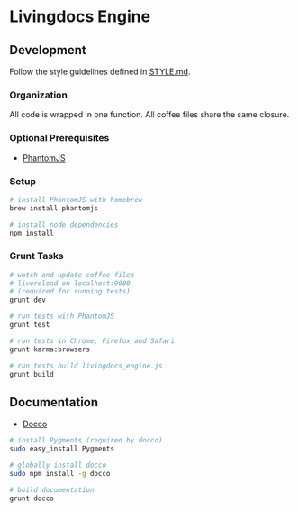 # Livingdocs Engine

## Development

Follow the style guidelines defined in [STYLE.md](STYLE.md).

### Organization

All code is wrapped in one function. All coffee files share the same closure.

### Optional Prerequisites

- [PhantomJS](http://phantomjs.org/)

### Setup

```bash
# install PhantomJS with homebrew
brew install phantomjs

# install node dependencies
npm install
```

### Grunt Tasks

```bash
# watch and update coffee files
# livereload on localhost:9000
# (required for running tests)
grunt dev

# run tests with PhantomJS
grunt test

# run tests in Chrome, Firefox and Safari
grunt karma:browsers

# run tests build livingdocs_engine.js
grunt build
```

## Documentation

- [Docco](http://jashkenas.github.io/docco/)

```bash
# install Pygments (required by docco)
sudo easy_install Pygments

# globally install docco
sudo npm install -g docco

# build documentation
grunt docco
```

